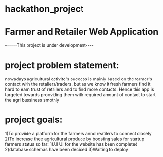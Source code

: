 # hackathon_project
# Farmer and Retailer Web Application
------This project is under development----
# project problem statement:
 nowadays agricultural activite's success is mainly based on the farmer's contact with the retaliers/traders.
 but as we know it fresh farmers find it hard to earn trust of retailers and to find more contacts.
 Hence this app is targeted towards prooviding them with required amount of contact to start the agri bussiness smothly
# project goals:
1)To proviide a platform for the farmers annd reatilers to connect closely
2)To increase thee agricultural produce by boosting sales for startup farmers
status so far:
1)All UI for the website has been completed
2)database schemas have been decided
3)Waiting to deploy

